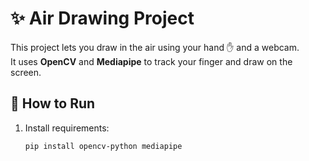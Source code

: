 # ✨ Air Drawing Project  

This project lets you draw in the air using your hand ✋ and a webcam.  
It uses **OpenCV** and **Mediapipe** to track your finger and draw on the screen.  

## 🚀 How to Run
1. Install requirements:  
   ```bash
   pip install opencv-python mediapipe
